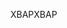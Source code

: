 <span data-ttu-id="d2bcf-101">XBAP</span><span class="sxs-lookup"><span data-stu-id="d2bcf-101">XBAP</span></span>